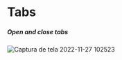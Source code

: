 # Tabs

##### Open and close tabs
![Captura de tela 2022-11-27 102523](https://user-images.githubusercontent.com/88716893/204138031-4076f4fd-d322-441f-9fad-7f05e13199da.jpg)
